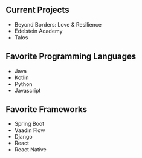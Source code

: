 ## Current Projects
- Beyond Borders: Love & Resilience
- Edelstein Academy
- Talos

## Favorite Programming Languages
- Java
- Kotlin
- Python
- Javascript

## Favorite Frameworks
- Spring Boot
- Vaadin Flow
- Django
- React
- React Native


